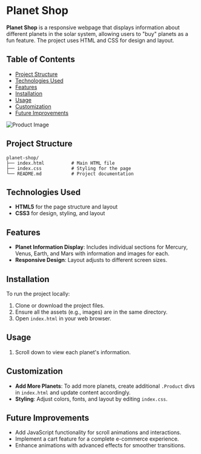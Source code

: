# Planet Shop

**Planet Shop** is a responsive webpage that displays information about different planets in the solar system, allowing users to "buy" planets as a fun feature. The project uses HTML and CSS for design and layout.

## Table of Contents
- [Project Structure](#project-structure)
- [Technologies Used](#technologies-used)
- [Features](#features)
- [Installation](#installation)
- [Usage](#usage)
- [Customization](#customization)
- [Future Improvements](#future-improvements)

![Product Image](https://github.com/user-attachments/assets/2c97f4fc-ec8c-4ef6-aa90-549bbb797be8)


## Project Structure
```
planet-shop/
├── index.html          # Main HTML file
├── index.css           # Styling for the page
└── README.md           # Project documentation
```

## Technologies Used
- **HTML5** for the page structure and layout
- **CSS3** for design, styling, and layout

## Features
- **Planet Information Display**: Includes individual sections for Mercury, Venus, Earth, and Mars with information and images for each.
- **Responsive Design**: Layout adjusts to different screen sizes.

## Installation
To run the project locally:
1. Clone or download the project files.
2. Ensure all the assets (e.g., images) are in the same directory.
3. Open `index.html` in your web browser.

## Usage
1. Scroll down to view each planet's information.

## Customization
- **Add More Planets**: To add more planets, create additional `.Product` divs in `index.html` and update content accordingly.
- **Styling**: Adjust colors, fonts, and layout by editing `index.css`.

## Future Improvements
- Add JavaScript functionality for scroll animations and interactions.
- Implement a cart feature for a complete e-commerce experience.
- Enhance animations with advanced effects for smoother transitions.
